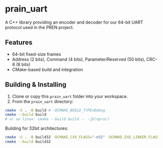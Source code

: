 # prain_uart

A C++ library providing an encoder and decoder for our 64-bit UART protocol used in the PREN project.

## Features

- 64-bit fixed-size frames
- Address (2 bits), Command (4 bits), Parameter/Reserved (50 bits), CRC-8 (8 bits)
- CMake-based build and integration

## Building & Installing

1. Clone or copy this `prain_uart` folder into your workspace.
2. From the `prain_uart` directory:
```bash
cmake -S . -B build # -DCMAKE_BUILD_TYPE=Debug
cmake --build build
# or on linux: cmake --build build -- -j$(nproc)
```

Building for 32bit architectures:
```bash
cmake -S . -B build32 -DCMAKE_CXX_FLAGS="-m32" -DCMAKE_EXE_LINKER_FLAGS="-m32"
cmake --build build32
```
